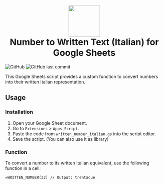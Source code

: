 <div align="center">
<h1>
<img src="https://avatars.githubusercontent.com/u/96332976?s=200&v=4" width=100/> <br /> Number to Written Text (Italian) for Google Sheets </h1>
</div>


![GitHub](https://img.shields.io/github/license/digit-atoms/IT-numbers-to-words-google-sheet)
![GitHub last commit](https://img.shields.io/github/last-commit/digit-atoms/IT-numbers-to-words-google-sheet)

This Google Sheets script provides a custom function to convert numbers into their written Italian representation.

## Usage

### Installation

1. Open your Google Sheet document.
2. Go to `Extensions` > `Apps Script`.
3. Paste the code from `written_number_italian.gs` into the script editor.
4. Save the script. (You can also use it as library)

### Function

To convert a number to its written Italian equivalent, use the following function in a cell:

```excel
=WRITTEN_NUMBER(32) // Output: trentadue
```
